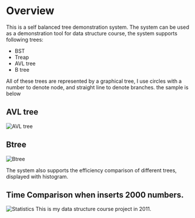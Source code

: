 # Overview
This is a self balanced tree demonstration system. The system can be used as a demonstration tool for data structure course, the system supports following trees:

* BST
* Treap
* AVL tree
* B tree

All of these trees are represented by a graphical tree, I use circles with a number to denote node, and straight line to denote branches. the sample is below

## AVL tree
![AVL tree](https://raw.github.com/jianhe25/Balanced-BST-and-Btree/master/raw/images/overview.jpg)

## Btree
![Btree](https://raw.github.com/jianhe25/Balanced-BST-and-Btree/master/raw/images/Btree.jpg)

The system also supports the efficiency comparison of different trees, displayed with histogram.

## Time Comparison when inserts 2000 numbers.
![Statistics](https://raw.github.com/jianhe25/Balanced-BST-and-Btree/master/raw/images/Statistics.jpg)
This is my data structure course project in 2011.
